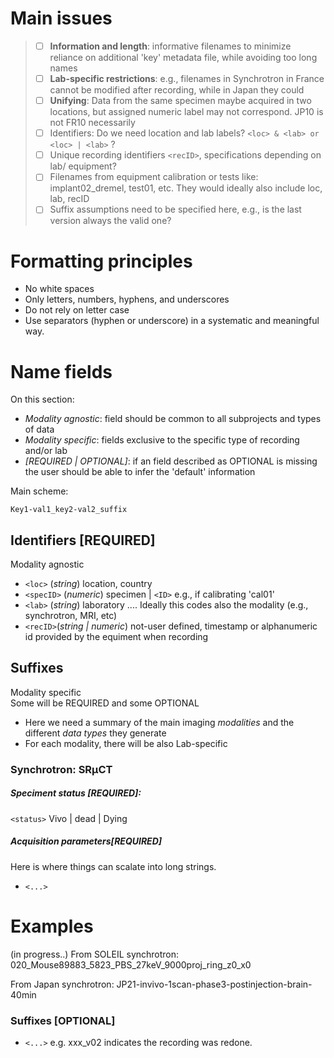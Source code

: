# Main issues
> 
> - [ ] **Information and length**: informative filenames to minimize reliance on additional 'key' metadata file, while avoiding too long names 
> - [ ] **Lab-specific restrictions**:  e.g., filenames in Synchrotron in France cannot be modified after recording, while in Japan they could 
> - [ ] **Unifying**: Data from the same specimen maybe acquired in two locations, but assigned numeric label may not correspond. JP10 is not FR10 necessarily
> - [ ] Identifiers: Do we need location and lab labels?  `<loc> & <lab> or <loc> | <lab>` ?
> - [ ] Unique recording identifiers `<recID>`, specifications depending on lab/ equipment?
> - [ ] Filenames from equipment calibration or tests like: implant02_dremel, test01, etc. They would ideally also include loc, lab, recID 
> - [ ] Suffix assumptions need to be specified here, e.g., is the last version always the valid one? 
  
# Formatting principles
- No white spaces
- Only letters, numbers, hyphens, and underscores
- Do not rely on letter case 
- Use separators (hyphen or underscore) in a systematic and meaningful way.
  
# Name fields 
On this section:

- *Modality agnostic*: field should be common to all subprojects and types of data
- *Modality specific*: fields exclusive to the specific type of recording and/or lab
- *[REQUIRED | OPTIONAL]*: if an field described as OPTIONAL is missing the user should be able to infer the 'default' information

Main scheme:

```Key1-val1_key2-val2_suffix``` 

## Identifiers [REQUIRED]
Modality agnostic 
 - `<loc>`  (*string*) location, country
 - `<specID>` (*numeric*) specimen  | `<ID>` e.g., if calibrating 'cal01' 
 - `<lab>` (*string*) laboratory .... Ideally this codes also the modality (e.g., synchrotron, MRI, etc)
 - `<recID>`(*string | numeric*) not-user defined, timestamp or alphanumeric id provided by the equiment when recording 

## Suffixes 
Modality specific  
Some will be REQUIRED and some OPTIONAL
- Here we need a summary of the main imaging *modalities* and the different *data types* they generate 
- For each modality, there will be also Lab-specific

### Synchrotron: SRµCT
##### Speciment status [REQUIRED]:
 ``<status>`` Vivo | dead | Dying 

##### Acquisition parameters[REQUIRED] 
Here is where things can scalate into long strings.
- ``<...>``
 
# Examples
(in progress..)
From SOLEIL synchrotron: 020_Mouse89883_5823_PBS_27keV_9000proj_ring_z0_x0

From Japan synchrotron: JP21-invivo-1scan-phase3-postinjection-brain-40min

### Suffixes [OPTIONAL]
- ``<...>`` e.g. xxx_v02 indicates the recording was redone. 
